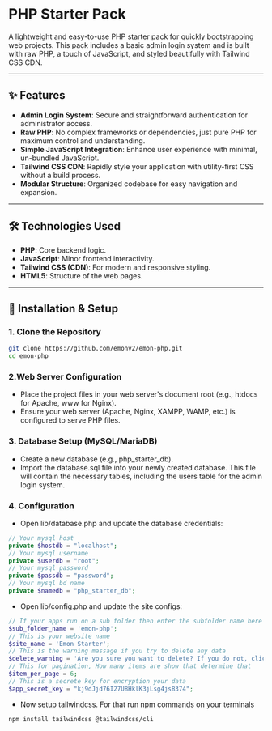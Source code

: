 # PHP Starter Pack

A lightweight and easy-to-use PHP starter pack for quickly bootstrapping web projects. This pack includes a basic admin login system and is built with raw PHP, a touch of JavaScript, and styled beautifully with Tailwind CSS CDN.

---

## ✨ Features

- **Admin Login System**: Secure and straightforward authentication for administrator access.
- **Raw PHP**: No complex frameworks or dependencies, just pure PHP for maximum control and understanding.
- **Simple JavaScript Integration**: Enhance user experience with minimal, un-bundled JavaScript.
- **Tailwind CSS CDN**: Rapidly style your application with utility-first CSS without a build process.
- **Modular Structure**: Organized codebase for easy navigation and expansion.

---

## 🛠️ Technologies Used

- **PHP**: Core backend logic.
- **JavaScript**: Minor frontend interactivity.
- **Tailwind CSS (CDN)**: For modern and responsive styling.
- **HTML5**: Structure of the web pages.

---

## 🚀 Installation & Setup

### 1. Clone the Repository

```bash
git clone https://github.com/emonv2/emon-php.git
cd emon-php
```

### 2.Web Server Configuration

- Place the project files in your web server's document root (e.g., htdocs for Apache, www for Nginx).
- Ensure your web server (Apache, Nginx, XAMPP, WAMP, etc.) is configured to serve PHP files.

### 3. Database Setup (MySQL/MariaDB)

- Create a new database (e.g., php_starter_db).
- Import the database.sql file into your newly created database.
  This file will contain the necessary tables, including the users table for the admin login system.

### 4. Configuration

- Open lib/database.php and update the database credentials:

```php
// Your mysql host
private $hostdb = "localhost";
// Your mysql username
private $userdb = "root";
// Your mysql password
private $passdb = "password";
// Your mysql bd name
private $namedb = "php_starter_db";
```

- Open lib/config.php and update the site configs:

```php
// If your apps run on a sub folder then enter the subfolder name here or if not just leave it empty
$sub_folder_name = 'emon-php';
// This is your website name
$site_name = 'Emon Starter';
// This is the warning massage if you try to delete any data
$delete_warning = 'Are you sure you want to delete? If you do not, click cancel.';
// This for pagination, How many items are show that determine that
$item_per_page = 6;
// This is a secrete key for encryption your data
$app_secret_key = "kj9dJjd76I27U8HklK3jLsg4js8374";
```

- Now setup tailwindcss. For that run npm commands on your terminals

```bash
npm install tailwindcss @tailwindcss/cli
```
